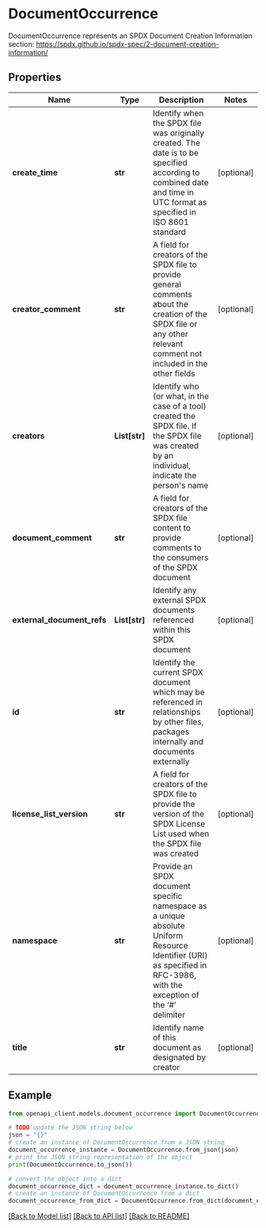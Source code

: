 # DocumentOccurrence

DocumentOccurrence represents an SPDX Document Creation Information section: https://spdx.github.io/spdx-spec/2-document-creation-information/

## Properties

Name | Type | Description | Notes
------------ | ------------- | ------------- | -------------
**create_time** | **str** | Identify when the SPDX file was originally created. The date is to be specified according to combined date and time in UTC format as specified in ISO 8601 standard | [optional] 
**creator_comment** | **str** | A field for creators of the SPDX file to provide general comments about the creation of the SPDX file or any other relevant comment not included in the other fields | [optional] 
**creators** | **List[str]** | Identify who (or what, in the case of a tool) created the SPDX file. If the SPDX file was created by an individual, indicate the person&#39;s name | [optional] 
**document_comment** | **str** | A field for creators of the SPDX file content to provide comments to the consumers of the SPDX document | [optional] 
**external_document_refs** | **List[str]** | Identify any external SPDX documents referenced within this SPDX document | [optional] 
**id** | **str** | Identify the current SPDX document which may be referenced in relationships by other files, packages internally and documents externally | [optional] 
**license_list_version** | **str** | A field for creators of the SPDX file to provide the version of the SPDX License List used when the SPDX file was created | [optional] 
**namespace** | **str** | Provide an SPDX document specific namespace as a unique absolute Uniform Resource Identifier (URI) as specified in RFC-3986, with the exception of the ‘#’ delimiter | [optional] 
**title** | **str** | Identify name of this document as designated by creator | [optional] 

## Example

```python
from openapi_client.models.document_occurrence import DocumentOccurrence

# TODO update the JSON string below
json = "{}"
# create an instance of DocumentOccurrence from a JSON string
document_occurrence_instance = DocumentOccurrence.from_json(json)
# print the JSON string representation of the object
print(DocumentOccurrence.to_json())

# convert the object into a dict
document_occurrence_dict = document_occurrence_instance.to_dict()
# create an instance of DocumentOccurrence from a dict
document_occurrence_from_dict = DocumentOccurrence.from_dict(document_occurrence_dict)
```
[[Back to Model list]](../README.md#documentation-for-models) [[Back to API list]](../README.md#documentation-for-api-endpoints) [[Back to README]](../README.md)


